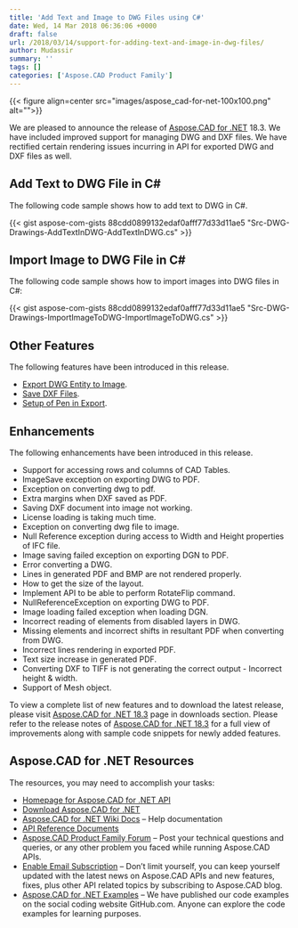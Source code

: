 ```yaml
---
title: 'Add Text and Image to DWG Files using C#'
date: Wed, 14 Mar 2018 06:36:06 +0000
draft: false
url: /2018/03/14/support-for-adding-text-and-image-in-dwg-files/
author: Mudassir
summary: ''
tags: []
categories: ['Aspose.CAD Product Family']
---
```




{{< figure align=center src="images/aspose_cad-for-net-100x100.png" alt="">}}


We are pleased to announce the release of [Aspose.CAD for .NET][1] 18.3. We have included improved support for managing DWG and DXF files. We have rectified certain rendering issues incurring in API for exported DWG and DXF files as well.

## Add Text to DWG File in C#

The following code sample shows how to add text to DWG in C#.

{{< gist aspose-com-gists 88cdd0899132edaf0afff77d33d11ae5 "Src-DWG-Drawings-AddTextInDWG-AddTextInDWG.cs" >}}

## Import Image to DWG File in C#

The following code sample shows how to import images into DWG files in C#:

{{< gist aspose-com-gists 88cdd0899132edaf0afff77d33d11ae5 "Src-DWG-Drawings-ImportImageToDWG-ImportImageToDWG.cs" >}}

## Other Features

The following features have been introduced in this release.

*   [Export DWG Entity to Image][2].
*   [Save DXF Files][3].
*   [Setup of Pen in Export][4].

## Enhancements

The following enhancements have been introduced in this release.

*   Support for accessing rows and columns of CAD Tables.
*   ImageSave exception on exporting DWG to PDF.
*   Exception on converting dwg to pdf.
*   Extra margins when DXF saved as PDF.
*   Saving DXF document into image not working.
*   License loading is taking much time.
*   Exception on converting dwg file to image.
*   Null Reference exception during access to Width and Height properties of IFC file.
*   Image saving failed exception on exporting DGN to PDF.
*   Error converting a DWG.
*   Lines in generated PDF and BMP are not rendered properly.
*   How to get the size of the layout.
*   Implement API to be able to perform RotateFlip command.
*   NullReferenceException on exporting DWG to PDF.
*   Image loading failed exception when loading DGN.
*   Incorrect reading of elements from disabled layers in DWG.
*   Missing elements and incorrect shifts in resultant PDF when converting from DWG.
*   Incorrect lines rendering in exported PDF.
*   Text size increase in generated PDF.
*   Converting DXF to TIFF is not generating the correct output - Incorrect height & width.
*   Support of Mesh object.

To view a complete list of new features and to download the latest release, please visit [Aspose.CAD for .NET 18.3][5] page in downloads section. Please refer to the release notes of [Aspose.CAD for .NET 18.3][6] for a full view of improvements along with sample code snippets for newly added features.

## Aspose.CAD for .NET Resources

The resources, you may need to accomplish your tasks:

*   [Homepage for Aspose.CAD for .NET API][7]
*   [Download Aspose.CAD for .NET][8]
*   [Aspose.CAD for .NET Wiki Docs][9] – Help documentation
*   [API Reference Documents][10]
*   [Aspose.CAD Product Family Forum][11] – Post your technical questions and queries, or any other problem you faced while running Aspose.CAD APIs.
*   [Enable Email Subscription][12] – Don’t limit yourself, you can keep yourself updated with the latest news on Aspose.CAD APIs and new features, fixes, plus other API related topics by subscribing to Aspose.CAD blog.
*   [Aspose.CAD for .NET Examples][13] – We have published our code examples on the social coding website GitHub.com. Anyone can explore the code examples for learning purposes.




[1]: https://products.aspose.com/cad/net
[2]: https://docs.aspose.com/display/cadnet/DWG+Drawings#DWGDrawings-SupportforExportingDWGEntitytoImage
[3]: https://docs.aspose.com/display/cadnet/DXF+Drawings#DXFDrawings-SupportforSavingDXFFiles
[4]: https://docs.aspose.com/display/cadnet/Exporting+CAD#ExportingCAD-SupportforsetupofPeninExport
[5]: https://www.nuget.org/packages/Aspose.CAD/18.3.0
[6]: https://docs.aspose.com/display/cadnet/Aspose.CAD+for+.NET+18.3+-+Release+Notes
[7]: https://products.aspose.com/cad/net
[8]: https://www.nuget.org/packages/Aspose.CAD/18.3.0
[9]: https://docs.aspose.com/display/cadnet/Home
[10]: https://apireference.aspose.com/net/cad
[11]: https://forum.aspose.com/c/cad
[12]: https://blog.aspose.com/category/aspose-products/aspose.cad-product-family/
[13]: https://github.com/aspose-cad/Aspose.CAD-for-.NET




